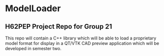 # ModelLoader
## H62PEP Project Repo for Group 21
This repo will contain a C++ library which will be able to load a proprietary model format for display in a QT/VTK CAD preview application which will be developed in semester two.
